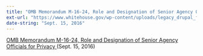 ```yaml
---
title: "OMB Memorandum M-16-24, Role and Designation of Senior Agency Officials for Privacy"
ext-url: "https://www.whitehouse.gov/wp-content/uploads/legacy_drupal_files/omb/memoranda/2016/m_16_24_0.pdf"
date-string: "Sept. 15, 2016"
---
```

[OMB Memorandum M-16-24, Role and Designation of Senior Agency Officials for Privacy ](https://www.whitehouse.gov/wp-content/uploads/legacy_drupal_files/omb/memoranda/2016/m_16_24_0.pdf) (Sept. 15, 2016)
